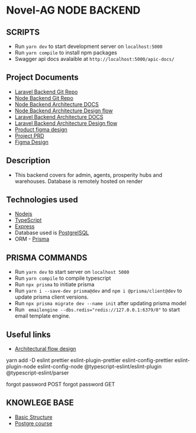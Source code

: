 # Novel-AG NODE BACKEND
## SCRIPTS
- Run `yarn dev` to start development server on `localhost:5000`
- Run `yarn compile` to install npm packages 
- Swagger api docs avalaible at `http://localhost:5000/apic-docs/`

## Project Documents
- [Laravel Backend Git Repo](https://github.com/farmzoneAfrica/novelag-backend-laravel)
- [Node Backend Git Repo](https://github.com/farmzoneAfrica/novel-ag_nodejs-backend)
- [Node Backend Architecture DOCS](https://docs.google.com/document/d/1o2uLy9BA9Yc57XKeMF2nVCALDkjJWe77/edit)
- [Node Backend Architecture Design flow](https://www.figma.com/file/hE7ScAVxcm89YdVl4KChFH/NOVEL-AG---Architectural-Flow-(Copy)?node-id=107-906&t=RksMuW7sZpOMCw8P-0)
- [Laravel Backend Architecture DOCS]()
- [Laravel Backend Architecture Design flow](https://www.figma.com/file/AaotjepvjFYeakLuc45gBc/NOVEL-AG---Architectural-Flow?node-id=0-1&t=2i8hHbTVFFLejqFe-0)
- [Product figma design](https://www.figma.com/file/1kcasSQ5fhD8SzcpsJRYfj/Novel-AG-Product?node-id=31-1370&t=1ErRkkydf9KI8Xcd-0)
- [Project PRD](https://docs.google.com/document/d/1lhtOI0dCOpxuPP0Xul52QdipjiUnPFV9AK47cimLidY/edit)
- [Figma Design](https://www.figma.com/file/1kcasSQ5fhD8SzcpsJRYfj/Novel-AG-Product?node-id=0-1&t=eHjkXUL2wuJ6dKLO-0)
## Description
- This backend covers for admin, agents, prosperity hubs and warehouses. Database is remotely hosted on render

## Technologies used
- [Nodejs](https://nodejs.org/en/) 
- [TypeScript](https://www.typescriptlang.org/docs/) 
- [Express](https://expressjs.com/) 
- Database used is [PostgrelSQL](https://www.postgresql.org/)
- ORM - [Prisma](http://prisma.io/)


## PRISMA COMMANDS
- Run `yarn dev` to start server on `localhost 5000`
- Run `yarn compile` to compile typescript
- Run `npx prisma` to initiate prisma
- Run `yarn i --save-dev prisma@dev` and  `npm i @prisma/client@dev` to update prisma client versions.
- Run `npx prisma migrate dev --name init` after updating prisma model 
- Run ` emailengine --dbs.redis="redis://127.0.0.1:6379/0"` to start email template engine. 


## Useful links
- [Architectural flow design](https://www.figma.com/file/hE7ScAVxcm89YdVl4KChFH/NOVEL-AG---Architectural-Flow-(Copy)?node-id=107%3A906&t=aFli1Iz6SZQkxSmF-0)

yarn add -D eslint prettier eslint-plugin-prettier eslint-config-prettier eslint-plugin-node eslint-config-node @typescript-eslint/eslint-plugin @typescript-eslint/parser

forgot password POST
forgot password GET

## KNOWLEGE BASE
- [Basic Structure](https://codevoweb.com/crud-api-node-prisma-postgresql-reset-password/#:~:text=To%20reset%20the%20password%2C%20the,token%20to%20the%20user's%20email.)
- [Postgre course](https://www.youtube.com/watch?v=qw--VYLpxG4&t=14295s)
